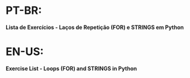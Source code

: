 # PT-BR:
**Lista de Exercícios - Laços de Repetição (FOR) e STRINGS em Python**

# EN-US:
**Exercise List - Loops (FOR) and STRINGS in Python**


